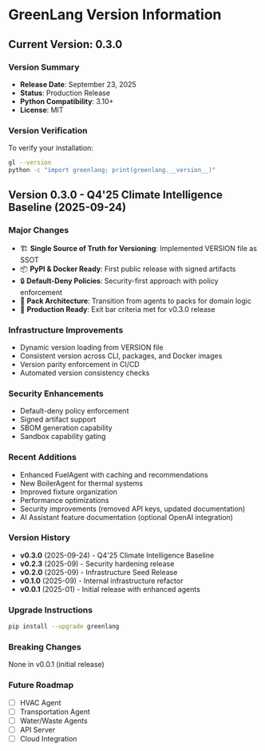 # GreenLang Version Information

## Current Version: 0.3.0

### Version Summary
- **Release Date**: September 23, 2025
- **Status**: Production Release
- **Python Compatibility**: 3.10+
- **License**: MIT

### Version Verification
To verify your installation:
```bash
gl --version
python -c "import greenlang; print(greenlang.__version__)"
```

## Version 0.3.0 - Q4'25 Climate Intelligence Baseline (2025-09-24)

### Major Changes
- 🏗️ **Single Source of Truth for Versioning**: Implemented VERSION file as SSOT
- 📦 **PyPI & Docker Ready**: First public release with signed artifacts
- 🔒 **Default-Deny Policies**: Security-first approach with policy enforcement
- 🎯 **Pack Architecture**: Transition from agents to packs for domain logic
- 🚀 **Production Ready**: Exit bar criteria met for v0.3.0 release

### Infrastructure Improvements
- Dynamic version loading from VERSION file
- Consistent version across CLI, packages, and Docker images
- Version parity enforcement in CI/CD
- Automated version consistency checks

### Security Enhancements
- Default-deny policy enforcement
- Signed artifact support
- SBOM generation capability
- Sandbox capability gating

### Recent Additions
- Enhanced FuelAgent with caching and recommendations
- New BoilerAgent for thermal systems
- Improved fixture organization
- Performance optimizations
- Security improvements (removed API keys, updated documentation)
- AI Assistant feature documentation (optional OpenAI integration)

### Version History
- **v0.3.0** (2025-09-24) - Q4'25 Climate Intelligence Baseline
- **v0.2.3** (2025-09) - Security hardening release
- **v0.2.0** (2025-09) - Infrastructure Seed Release
- **v0.1.0** (2025-09) - Internal infrastructure refactor
- **v0.0.1** (2025-01) - Initial release with enhanced agents

### Upgrade Instructions
```bash
pip install --upgrade greenlang
```

### Breaking Changes
None in v0.0.1 (initial release)

### Future Roadmap
- [ ] HVAC Agent
- [ ] Transportation Agent
- [ ] Water/Waste Agents
- [ ] API Server
- [ ] Cloud Integration